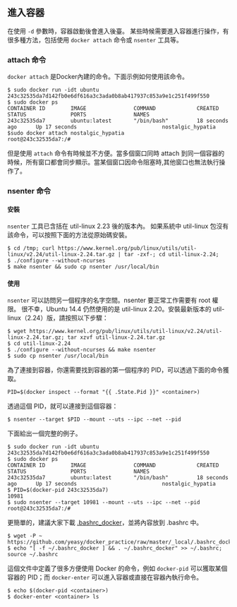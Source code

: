 ## 進入容器
在使用 `-d` 參數時，容器啟動後會進入後臺。
某些時候需要進入容器進行操作，有很多種方法，包括使用 `docker attach` 命令或 `nsenter` 工具等。
### attach 命令
`docker attach` 是Docker內建的命令。下面示例如何使用該命令。
```
$ sudo docker run -idt ubuntu
243c32535da7d142fb0e6df616a3c3ada0b8ab417937c853a9e1c251f499f550
$ sudo docker ps
CONTAINER ID        IMAGE               COMMAND             CREATED             STATUS              PORTS               NAMES
243c32535da7        ubuntu:latest       "/bin/bash"         18 seconds ago      Up 17 seconds                           nostalgic_hypatia
$sudo docker attach nostalgic_hypatia
root@243c32535da7:/#
```
但是使用 `attach` 命令有時候並不方便。當多個窗口同時 attach 到同一個容器的時候，所有窗口都會同步顯示。當某個窗口因命令阻塞時,其他窗口也無法執行操作了。

### nsenter 命令
#### 安裝
`nsenter` 工具已含括在 util-linux 2.23 後的版本內。
如果系統中 util-linux 包沒有該命令，可以按照下面的方法從原始碼安裝。
```
$ cd /tmp; curl https://www.kernel.org/pub/linux/utils/util-linux/v2.24/util-linux-2.24.tar.gz | tar -zxf-; cd util-linux-2.24;
$ ./configure --without-ncurses
$ make nsenter && sudo cp nsenter /usr/local/bin
```

#### 使用
`nsenter` 可以訪問另一個程序的名字空間。nsenter 要正常工作需要有 root 權限。
很不幸，Ubuntu 14.4 仍然使用的是 util-linux 2.20。安裝最新版本的 util-linux（2.24）版，請按照以下步驟：
```
$ wget https://www.kernel.org/pub/linux/utils/util-linux/v2.24/util-linux-2.24.tar.gz; tar xzvf util-linux-2.24.tar.gz
$ cd util-linux-2.24
$ ./configure --without-ncurses && make nsenter
$ sudo cp nsenter /usr/local/bin
```
為了連接到容器，你還需要找到容器的第一個程序的 PID，可以透過下面的命令獲取。
```
PID=$(docker inspect --format "{{ .State.Pid }}" <container>)
```
透過這個 PID，就可以連接到這個容器：
```
$ nsenter --target $PID --mount --uts --ipc --net --pid
```
下面給出一個完整的例子。
```
$ sudo docker run -idt ubuntu
243c32535da7d142fb0e6df616a3c3ada0b8ab417937c853a9e1c251f499f550
$ sudo docker ps
CONTAINER ID        IMAGE               COMMAND             CREATED             STATUS              PORTS               NAMES
243c32535da7        ubuntu:latest       "/bin/bash"         18 seconds ago      Up 17 seconds                           nostalgic_hypatia
$ PID=$(docker-pid 243c32535da7)
10981
$ sudo nsenter --target 10981 --mount --uts --ipc --net --pid
root@243c32535da7:/#
```
更簡單的，建議大家下載
[.bashrc_docker](https://github.com/yeasy/docker_practice/raw/master/_local/.bashrc_docker)，並將內容放到 .bashrc 中。
```
$ wget -P ~ https://github.com/yeasy/docker_practice/raw/master/_local/.bashrc_docker;
$ echo "[ -f ~/.bashrc_docker ] && . ~/.bashrc_docker" >> ~/.bashrc; source ~/.bashrc
```
這個文件中定義了很多方便使用 Docker 的命令，例如 `docker-pid` 可以獲取某個容器的 PID；而 `docker-enter` 可以進入容器或直接在容器內執行命令。
```
$ echo $(docker-pid <container>)
$ docker-enter <container> ls
```
